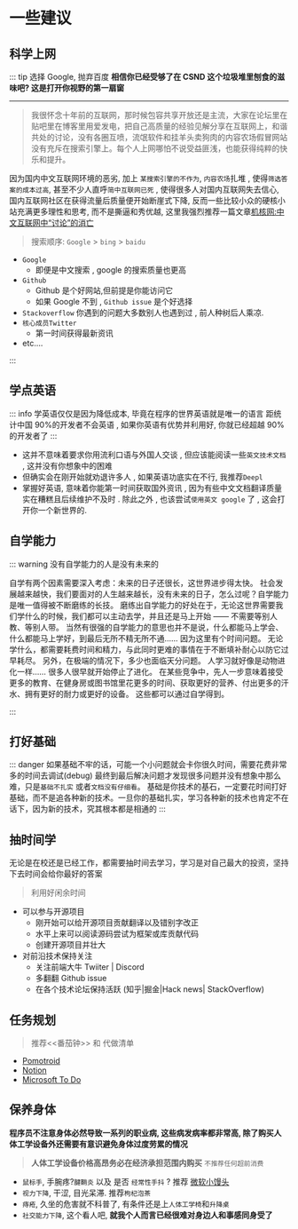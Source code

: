 # 一些建议

## 科学上网

::: tip 选择 Google, 抛弃百度
**相信你已经受够了在 CSND 这个垃圾堆里刨食的滋味吧? 这是打开你视野的第一扇窗**<br/>

---

> 我很怀念十年前的互联网，那时候包容共享开放还是主流，大家在论坛里在贴吧里在博客里用爱发电，把自己高质量的经验见解分享在互联网上，和谐共处的讨论，没有各圈互喷，流氓软件和挂羊头卖狗肉的内容农场假冒网站没有充斥在搜索引擎上。每个人上网哪怕不说受益匪浅，也能获得纯粹的快乐和提升。

因为国内中文互联网环境的恶劣, 加上 `某搜索引擎的不作为`, `内容农场`扎堆 , 使得`筛选答案的成本过高`, 甚至不少人直呼`简中互联网已死` , 使得很多人对国内互联网失去信心, 国内互联网社区在获得流量后质量便开始断崖式下降, 反而一些比较小众的硬核小站充满更多理性和思考, 而不是撕逼和秀优越, 这里我强烈推荐一篇文章[机核网:中文互联网中“讨论”的消亡](https://www.gcores.com/articles/121924)

> 搜索顺序: `Google` > `bing` > `baidu`

- `Google`
  - 即便是中文搜索 , google 的搜索质量也更高
- `Github`
  - Github 是个好网站,但前提是你能访问它
  - 如果 Google 不到 , `Github issue` 是个好选择
- `Stackoverflow`
  你遇到的问题大多数别人也遇到过 , 前人种树后人乘凉.
- `核心成员Twitter`
  - 第一时间获得最新资讯
- etc....

:::

## 学点英语

::: info 学英语仅仅是因为降低成本, 毕竟在程序的世界英语就是唯一的语言
距统计中国 90%的开发者不会英语 , 如果你英语有优势并利用好, 你就已经超越 90%的开发者了
:::

- 这并不意味着要求你用流利口语与外国人交谈 , 但应该能阅读一些`英文技术文档` , 这并没有你想象中的困难
- 但确实会在刚开始就劝退许多人 , 如果英语功底实在不行, 我推荐`Deepl`
- 掌握好英语, 意味着你能第一时间获取国外资讯 , 因为有些中文文档翻译质量实在糟糕且后续维护不及时 . 除此之外 , 也该尝试`使用英文 google` 了 , 这会打开你一个新世界的.

## 自学能力

::: warning 没有自学能力的人是没有未来的

自学有两个因素需要深入考虑：未来的日子还很长，这世界进步得太快。 社会发展越来越快，我们要面对的人生越来越长，没有未来的日子，怎么过呢？自学能力是唯一值得被不断磨练的长技。 磨练出自学能力的好处在于，无论这世界需要我们学什么的时候，我们都可以主动去学，并且还是马上开始 —— 不需要等别人教、等别人带。 当然有很强的自学能力的意思也并不是说，什么都能马上学会、什么都能马上学好，到最后无所不精无所不通…… 因为这里有个时间问题。 无论学什么，都需要耗费时间和精力，与此同时更难的事情在于不断填补耐心以防它过早耗尽。 另外，在极端的情况下，多少也面临天分问题。 人学习就好像是动物进化一样…… 很多人很早就开始停止了进化。 在某些竞争中，先人一步意味着接受更多的教育、在健身房或图书馆里花更多的时间、获取更好的营养、付出更多的汗水、拥有更好的耐力或更好的设备。 这些都可以通过自学得到。

:::

## 打好基础

::: danger 如果基础不牢的话，可能一个小问题就会卡你很久时间，需要花费非常多的时间去调试(debug)
最终到最后解决问题才发现很多问题并没有想象中那么难，只是`基础不扎实` 或者`⽂档没有仔细看`。 基础是你技术的基⽯，⼀定要花时间打好基础，⽽不是追各种新的技术。⼀旦你的基础扎实，学习各种新的技术也肯定不在话下，因为新的技术，究其根本都是相通的
:::

## 抽时间学

无论是在校还是已经工作，都需要抽时间去学习，学习是对自己最大的投资，坚持下去时间会给你最好的答案

> 利用好闲余时间

- 可以参与开源项目
  - 刚开始可以给开源项目贡献翻译以及错别字改正
  - 水平上来可以阅读源码尝试为框架或库贡献代码
  - 创建开源项目并壮大
- 对前沿技术保持关注
  - 关注前端大牛 Twiiter | Discord
  - 多翻翻 Github issue
  - 在各个技术论坛保持活跃 (知乎|掘金|Hack news| StackOverflow)

## 任务规划

> 推荐<<番茄钟>> 和 代做清单

- [Pomotroid](https://github.com/Splode/pomotroid/releases)
- [Notion](https://www.notion.so/)
- [Microsoft To Do](https://todo.microsoft.com/)

## 保养身体

**程序员不注意身体必然导致一系列的职业病, 这些病发病率都非常高, 除了购买人体工学设备外还需要有意识避免身体过度劳累的情况**

> **人体工学设备价格高昂务必在经济承担范围内购买** `不推荐任何超前消费`

- `鼠标手`, 手腕疼?`腱鞘炎` 以及 是否 `经常性手抖` ? 推荐 [微软小馒头](https://item.jd.com/987709.html)
- `视力下降`, 干涩, 目光呆滞. 推荐`枸杞泡茶`
- `痔疮`, 久坐的危害就不科普了, 有条件还是上`人体工学椅`和`升降桌`
- `社交能力下降`, 这个看人吧, **就我个人而言已经很难对身边人和事感同身受了**
